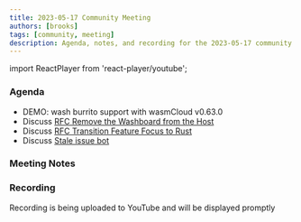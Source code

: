 ```yaml
---
title: 2023-05-17 Community Meeting
authors: [brooks]
tags: [community, meeting]
description: Agenda, notes, and recording for the 2023-05-17 community meeting
---
```


import ReactPlayer from 'react-player/youtube';

### Agenda

- DEMO: wash burrito support with wasmCloud v0.63.0
- Discuss [RFC Remove the Washboard from the Host](https://github.com/wasmCloud/wasmCloud/issues/321)
- Discuss [RFC Transition Feature Focus to Rust](https://github.com/wasmCloud/wasmCloud/issues/324)
- Discuss [Stale issue bot](https://github.com/wasmCloud/wasmCloud/pull/330) 

<!--truncate-->

### Meeting Notes

### Recording

Recording is being uploaded to YouTube and will be displayed promptly
